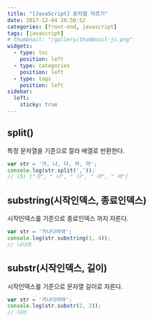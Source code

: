 ```yaml
---
title: "[JavaScript] 문자열 자르기"
date: 2017-12-04 20:50:52
categories: [front-end, javascript]
tags: [javascript]
# thumbnail: "/gallery/thumbnail-js.png"
widgets:
  - type: toc
    position: left
  - type: categories
    position: left
  - type: tags
    position: left
sidebar:
  left:
    sticky: true
---
```


## split()

특정 문자열을 기준으로 잘라 배열로 반환한다.

```javascript
var str = '가, 나, 다, 라, 마';
console.log(str.split(','));
// (5) ["가", " 나", " 다", " 라", " 마"]
```

<!-- more -->

## substring(시작인덱스, 종료인덱스)

시작인덱스를 기준으로 종료인덱스 까지 자른다.

```javascript
var str = '가나다라마';
console.log(str.substring(1, 4));
// 나다라
```

## substr(시작인덱스, 길이)

시작인덱스를 기준으로 문자열 길이로 자른다.

```javascript
var str = '가나다라마';
console.log(str.substr(2, 2));
// 다라
```
